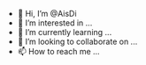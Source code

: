 - 👋 Hi, I’m @AisDi
- 👀 I’m interested in ...
- 🌱 I’m currently learning ...
- 💞️ I’m looking to collaborate on ...
- 📫 How to reach me ...

<!---
AisDi/AisDi is a ✨ special ✨ repository because its `README.md` (this file) appears on your GitHub profile.
You can click the Preview link to take a look at your changes.
--->
